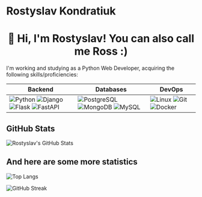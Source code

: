 # Rostyslav Kondratiuk

<div align="center">
  <h1>👋 Hi, I'm Rostyslav! You can also call me Ross :)</h1>
</div>

I'm working and studying as a Python Web Developer, acquiring the following skills/proficiencies:

| Backend           | Databases          | DevOps        |
|-------------------|--------------------|---------------|
| ![Python](https://img.shields.io/badge/-Python-3776AB?logo=python&logoColor=white&style=for-the-badge) ![Django](https://img.shields.io/badge/-Django-092E20?logo=django&logoColor=white&style=for-the-badge) ![Flask](https://img.shields.io/badge/-Flask-000000?logo=flask&logoColor=white&style=for-the-badge) ![FastAPI](https://img.shields.io/badge/-FastAPI-009688?logo=fastapi&logoColor=white&style=for-the-badge) | ![PostgreSQL](https://img.shields.io/badge/-PostgreSQL-336791?logo=postgresql&logoColor=white&style=for-the-badge) ![MongoDB](https://img.shields.io/badge/-MongoDB-47A248?logo=mongodb&logoColor=white&style=for-the-badge) ![MySQL](https://img.shields.io/badge/-MySQL-4479A1?logo=mysql&logoColor=white&style=for-the-badge) | ![Linux](https://img.shields.io/badge/-Linux-FCC624?logo=linux&logoColor=black&style=for-the-badge) ![Git](https://img.shields.io/badge/-Git-F05032?logo=git&logoColor=white&style=for-the-badge) ![Docker](https://img.shields.io/badge/-Docker-2496ED?logo=docker&logoColor=white&style=for-the-badge) |

## GitHub Stats

![Rostyslav's GitHub Stats](https://github-readme-stats.vercel.app/api?username=MARVRK&show_icons=true&theme=radical)

## And here are some more statistics

![Top Langs](https://github-readme-stats.vercel.app/api/top-langs/?username=MARVRK&layout=compact&theme=radical)

![GitHub Streak](https://github-readme-streak-stats.herokuapp.com/?user=MARVRK&theme=radical)
